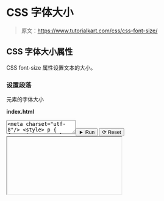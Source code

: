 # CSS 字体大小

> 原文：<https://www.tutorialkart.com/css/css-font-size/>

## CSS 字体大小属性

CSS font-size 属性设置文本的大小。

### 设置段落

元素的字体大小

**index.html**

<textarea name="html" id="code_0"><meta charset="utf-8"/> <style> p { font-size: 30px; } </style> <p>你好世界</p></textarea><button class="coderun" onclick="submitCode_0()">► Run</button> <button class="codereset" onclick="resetCode_0()">⟳ Reset</button><iframe id="output_0" onload="resizeIframe(this)">&#13; </div>&#13; </div>&#13; </div> &#13; &#13; </div>&#13; <script>&amp;#13; let initValue_0='';&amp;#13; let html_editor_0;&amp;#13; let render_0 = function() {&amp;#13; let source = html_editor_0.getValue();&amp;#13; &amp;#13; let iframe = document.querySelector('#output_0'),&amp;#13; iframe_doc = iframe.contentDocument;&amp;#13; &amp;#13; iframe_doc.open();&amp;#13; iframe_doc.write(source);&amp;#13; iframe_doc.close();&amp;#13; };&amp;#13; &amp;#13; html_editor_0 = CodeMirror.fromTextArea(document.getElementById("code_0"), {&amp;#13; lineNumbers: false,&amp;#13; mode: "htmlmixed",&amp;#13; theme: "tk"&amp;#13; });&amp;#13; &amp;#13; // SETTING CODE EDITORS INITIAL CONTENT&amp;#13; $initValue_0 = html_editor_0.getValue();&amp;#13; render_0();&amp;#13; &amp;#13; function resetCode_0() {&amp;#13; html_editor_0.setValue($initValue_0);&amp;#13; render_0();&amp;#13; }&amp;#13; function submitCode_0() {&amp;#13; render_0();&amp;#13; }&amp;#13; </script> <h3>设置锚点<a>元素的字体大小</a></h3> <p class="pb"><strong>index.html</strong></p> <div class="pre_container">&#13; <div class="textareacontainer">&#13; <div class="textarea">&#13; <div class="html textareawrapper">&#13; <textarea name="html" id="code_1"> <meta charset="utf-8"/> <style> a { font-size: 30px; } </style> <a href="#">Hello World</a> </textarea>&#13; </div> &#13; </div> &#13; </div>&#13; <div class="controls">&#13; <button class="coderun" onclick="submitCode_1()"><span>►</span> Run</button>&#13; <button class="codereset" onclick="resetCode_1()"><span>⟳</span> Reset</button>&#13; </div>&#13; <div class="iframecontainer">&#13; <div class="iframe">&#13; <div class="iframewrapper">&#13; <iframe id="output_1" onload="resizeIframe(this)"/>&#13; </div>&#13; </div>&#13; </div> &#13; &#13; </div>&#13; <script>&amp;#13; let initValue_1='';&amp;#13; let html_editor_1;&amp;#13; let render_1 = function() {&amp;#13; let source = html_editor_1.getValue();&amp;#13; &amp;#13; let iframe = document.querySelector('#output_1'),&amp;#13; iframe_doc = iframe.contentDocument;&amp;#13; &amp;#13; iframe_doc.open();&amp;#13; iframe_doc.write(source);&amp;#13; iframe_doc.close();&amp;#13; };&amp;#13; &amp;#13; html_editor_1 = CodeMirror.fromTextArea(document.getElementById("code_1"), {&amp;#13; lineNumbers: false,&amp;#13; mode: "htmlmixed",&amp;#13; theme: "tk"&amp;#13; });&amp;#13; &amp;#13; // SETTING CODE EDITORS INITIAL CONTENT&amp;#13; $initValue_1 = html_editor_1.getValue();&amp;#13; render_1();&amp;#13; &amp;#13; function resetCode_1() {&amp;#13; html_editor_1.setValue($initValue_1);&amp;#13; render_1();&amp;#13; }&amp;#13; function submitCode_1() {&amp;#13; render_1();&amp;#13; }&amp;#13; </script> <h3>结论</h3> <p>在这个<a href="https://www.tutorialkart.com/css/" data-type="page" data-id="31437" class="rank-math-link"> CSS 教程</a>中，我们学习了字体大小属性，以及如何在各种 HTML 元素中使用这个属性，并附有示例。</p> </body> </html></iframe>